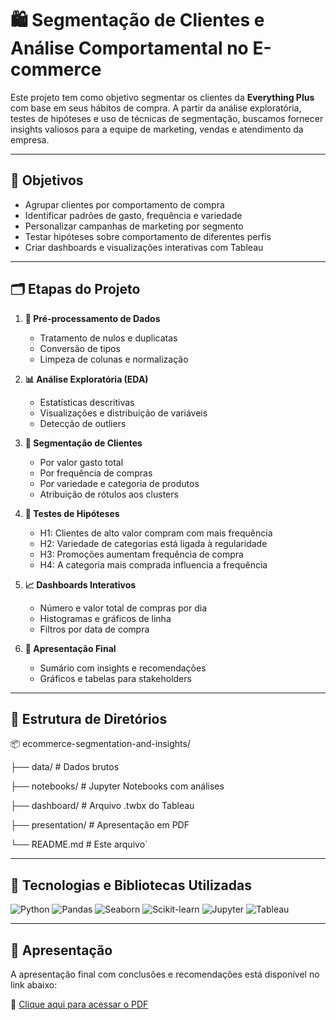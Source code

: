 # 🛍️ Segmentação de Clientes e Análise Comportamental no E-commerce

Este projeto tem como objetivo segmentar os clientes da **Everything Plus** com base em seus hábitos de compra. A partir da análise exploratória, testes de hipóteses e uso de técnicas de segmentação, buscamos fornecer insights valiosos para a equipe de marketing, vendas e atendimento da empresa.

---

## 🎯 Objetivos

- Agrupar clientes por comportamento de compra
- Identificar padrões de gasto, frequência e variedade
- Personalizar campanhas de marketing por segmento
- Testar hipóteses sobre comportamento de diferentes perfis
- Criar dashboards e visualizações interativas com Tableau

---

## 🗂️ Etapas do Projeto

1. **🔧 Pré-processamento de Dados**
   - Tratamento de nulos e duplicatas
   - Conversão de tipos
   - Limpeza de colunas e normalização

2. **📊 Análise Exploratória (EDA)**
   - Estatísticas descritivas
   - Visualizações e distribuição de variáveis
   - Detecção de outliers

3. **👥 Segmentação de Clientes**
   - Por valor gasto total
   - Por frequência de compras
   - Por variedade e categoria de produtos
   - Atribuição de rótulos aos clusters

4. **🧪 Testes de Hipóteses**
   - H1: Clientes de alto valor compram com mais frequência  
   - H2: Variedade de categorias está ligada à regularidade  
   - H3: Promoções aumentam frequência de compra  
   - H4: A categoria mais comprada influencia a frequência

5. **📈 Dashboards Interativos**
   - Número e valor total de compras por dia
   - Histogramas e gráficos de linha
   - Filtros por data de compra

6. **📑 Apresentação Final**
   - Sumário com insights e recomendações
   - Gráficos e tabelas para stakeholders

---

## 📁 Estrutura de Diretórios

📦 ecommerce-segmentation-and-insights/

├── data/                  # Dados brutos

├── notebooks/             # Jupyter Notebooks com análises

├── dashboard/             # Arquivo .twbx do Tableau

├── presentation/          # Apresentação em PDF

└── README.md              # Este arquivo`

---
## 🧰 Tecnologias e Bibliotecas Utilizadas

![Python](https://img.shields.io/badge/-Python-3776AB?style=for-the-badge&logo=python&logoColor=white)
![Pandas](https://img.shields.io/badge/-Pandas-150458?style=for-the-badge&logo=pandas)
![Seaborn](https://img.shields.io/badge/-Seaborn-6B6B6B?style=for-the-badge)
![Scikit-learn](https://img.shields.io/badge/-Scikit--learn-F7931E?style=for-the-badge&logo=scikit-learn&logoColor=white)
![Jupyter](https://img.shields.io/badge/-Jupyter-F37626?style=for-the-badge&logo=jupyter&logoColor=white)
![Tableau](https://img.shields.io/badge/-Tableau-E97627?style=for-the-badge&logo=tableau&logoColor=white)

--- 

 ## 📁 Apresentação

A apresentação final com conclusões e recomendações está disponível no link abaixo:

📎 [Clique aqui para acessar o PDF](https://docs.google.com/presentation/d/1v8eDnTXpo0AbDvaHBQigbMmcCi3iBHAV/edit?usp=sharing&ouid=106362784013593286154&rtpof=true&sd=true)

